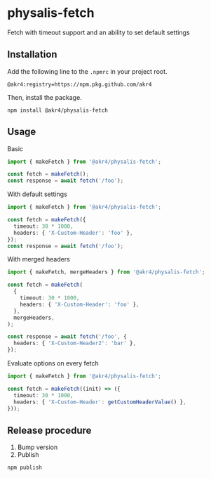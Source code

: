 # physalis-fetch

Fetch with timeout support and an ability to set default settings

## Installation

Add the following line to the `.npmrc` in your project root.

```
@akr4:registry=https://npm.pkg.github.com/akr4
```

Then, install the package.

```
npm install @akr4/physalis-fetch
```

## Usage

Basic

```typescript
import { makeFetch } from '@akr4/physalis-fetch';

const fetch = makeFetch();
const response = await fetch('/foo');
```

With default settings

```typescript
import { makeFetch } from '@akr4/physalis-fetch';

const fetch = makeFetch({
  timeout: 30 * 1000,
  headers: { 'X-Custom-Header': 'foo' },
});
const response = await fetch('/foo');
```

With merged headers

```typescript
import { makeFetch, mergeHeaders } from '@akr4/physalis-fetch';

const fetch = makeFetch(
  {
    timeout: 30 * 1000,
    headers: { 'X-Custom-Header': 'foo' },
  },
  mergeHeaders,
);

const response = await fetch('/foo', {
  headers: { 'X-Custom-Header2': 'bar' },
});
```

Evaluate options on every fetch

```typescript
import { makeFetch } from '@akr4/physalis-fetch';

const fetch = makeFetch((init) => ({
  timeout: 30 * 1000,
  headers: { 'X-Custom-Header': getCustomHeaderValue() },
}));
```

## Release procedure

1. Bump version
2. Publish

```bash
npm publish
```
